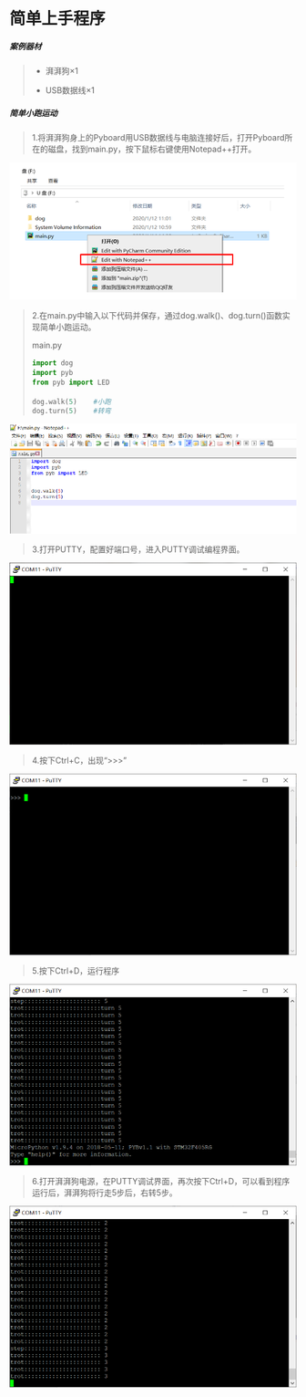 # 简单上手程序

##### 案例器材

>* 湃湃狗×1
>
>* USB数据线×1
>

##### 简单小跑运动

>1.将湃湃狗身上的Pyboard用USB数据线与电脑连接好后，打开Pyboard所在的磁盘，找到main.py，按下鼠标右键使用Notepad++打开。

![](/pic/ch3/3.2.2/1.png)

>2.在main.py中输入以下代码并保存，通过dog.walk()、dog.turn()函数实现简单小跑运动。
>
>main.py
>
>
>```python
>import dog
>import pyb
>from pyb import LED
>
>dog.walk(5)	#小跑
>dog.turn(5)	#转弯
>```
>

![](/pic/ch3/3.2.2/2.png)

>3.打开PUTTY，配置好端口号，进入PUTTY调试编程界面。

![](/pic/ch3/3.2.2/3.png)

>4.按下Ctrl+C，出现“>>>”

![](/pic/ch3/3.2.2/4.png)

>5.按下Ctrl+D，运行程序

![](/pic/ch3/3.2.2/5.png)

>6.打开湃湃狗电源，在PUTTY调试界面，再次按下Ctrl+D，可以看到程序运行后，湃湃狗将行走5步后，右转5步。

![](/pic/ch3/3.2.2/6.png)
